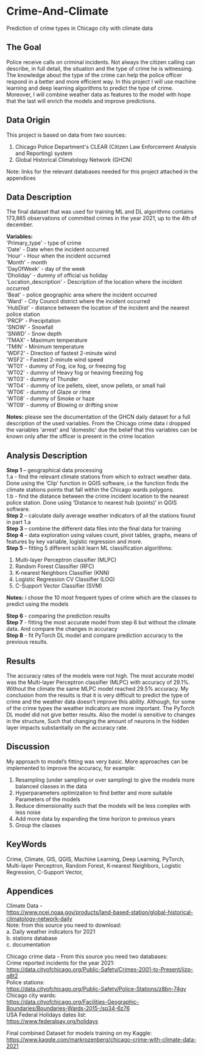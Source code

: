 # Crime-And-Climate
Prediction of crime types in Chicago city with climate data

## **The Goal**
Police receive calls on criminal incidents. Not always the citizen calling can describe, in full detail, the situation and the type of crime he is witnessing. The knowledge about the type of the crime can help the police officer respond in a better and more efficient way. In this project I will use machine learning and deep learning algorithms to predict the type of crime. Moreover, I will combine weather data as features to the model with hope that the last will enrich the models and improve predictions.

## **Data Origin**
This project is based on data from two sources:
  1. Chicago Police Department's CLEAR (Citizen Law Enforcement Analysis and Reporting) system
  2. Global Historical Climatology Network (GHCN)

Note: links for the relevant databases needed for this project attached in the appendices

## **Data Description**
The final dataset that was used for training ML and DL algorithms contains 173,865 observations of committed crimes in the year 2021, up to the 4th of december.

**Variables:**  
'Primary_type' - type of crime  
'Date' - Date when the incident occurred  
'Hour' - Hour when the incident occurred  
'Month' - month  
'DayOfWeek' - day of the week  
'Dholiday' - dummy of official us holiday  
'Location_description' - Description of the location where the incident occurred  
'Beat' - police geographic area where the incident occurred  
'Ward' - City Council district where the incident occurred  
'HubDist' - distance between the location of the incident and the nearest police station  
'PRCP' - Precipitation  
'SNOW' - Snowfall  
'SNWD' - Snow depth  
'TMAX' - Maximum temperature  
'TMIN' - Minimum temperature  
'WDF2' - Direction of fastest 2-minute wind  
'WSF2' - Fastest 2-minute wind speed  
'WT01' - dummy of Fog, ice fog, or freezing fog  
'WT02' - dummy of Heavy fog or heaving freezing fog  
'WT03' - dummy of Thunder  
'WT04' - dummy of Ice pellets, sleet, snow pellets, or small hail  
'WT06' - dummy of Glaze or rime  
'WT08' - dummy of Smoke or haze  
'WT09' - dummy of Blowing or drifting snow  

**Notes:**
please see the documentation of the GHCN daily dataset for a full description of the used variables.
From the Chicago crime data i dropped the variables 'arrest' and 'domestic' due the belief that this variables can be known only after the officer is present in the crime location

## **Analysis Description**
**Step 1** – geographical data processing  
  1.a - find the relevant climate stations from which to extract weather data. Done using the ‘Clip’ function in QGIS software, i.e the function finds the climate stations         points that fall within the Chicago wards polygons.  
  1.b - find the distance between the crime incident location to the nearest police station. Done using ‘Distance to nearest hub (points)’ in QGIS software.   
**Step 2** – calculate daily average weather indicators of all the stations found in part 1.a  
**Step 3** – combine the different data files into the final data for training  
**Step 4** - data exploration using values count, pivot tables, graphs, means of features by key variable, logistic regression and more.  
**Step 5** – fitting 5 different scikit learn ML classification algorithms:  
  1. Multi-layer Perceptron classifier (MLPC)  
  2. Random Forest Classifier (RFC)  
  3. K-nearest Neighbors Classifier  (KNN)  
  4. Logistic Regression CV Classifier (LOG)  
  5. C-Support Vector Classifier (SVM)  

**Notes:** i chose the 10 most frequent types of crime which are the classes to predict using the models  

**Step 6** - comparing the prediction results  
**Step 7** - fitting the most accurate model from step 6 but without the climate data. And compare the changes in accuracy  
**Step 8** - fit PyTorch DL model and compare prediction accuracy to the previous results.  

## **Results**
The accuracy rates of the models were not high. The most accurate model was the Multi-layer Perceptron classifier (MLPC) with accuracy of 29.1%.  Without the climate the same MLPC model reached 29.5% accuracy. My conclusion from the results is that it is very difficult to predict the type of crime and the weather data doesn’t improve this ability. Although, for some of the crime types the weather indicators are more important.
The PyTorch DL model did not give better results. Also the model is sensitive to changes in the structure, Such that changing the amount of neurons in the hidden layer impacts substantially on the accuracy rate.

## **Discussion**
My approach to model’s fitting was very basic. More approaches can be implemented to improve the accuracy, for example:  
  1. Resampling (under sampling or over sampling) to give the models more balanced classes in the data  
  2. Hyperparameters optimization to find better and more suitable Parameters of the models  
  3. Reduce dimensionality such that the models will be less complex with less noise  
  4. Add more data by expanding the time horizon to previous years  
  5. Group the classes  


## **KeyWords**
Crime, Climate, GIS, QGIS, Machine Learning, Deep Learning, PyTorch, Multi-layer Perceptron, Random Forest, K-nearest Neighbors, Logistic Regression, C-Support Vector, 

## **Appendices**
Climate Data -  
https://www.ncei.noaa.gov/products/land-based-station/global-historical-climatology-network-daily  
Note: from this source you need to download:  
a. Daily weather indicators for 2021  
b. stations database  
c. documentation  

Chicago crime data - From this source you need two databases:  
Crime reported incidents for the year 2021:  
https://data.cityofchicago.org/Public-Safety/Crimes-2001-to-Present/ijzp-q8t2  
Police stations:  
https://data.cityofchicago.org/Public-Safety/Police-Stations/z8bn-74gv  
Chicago city wards:  
https://data.cityofchicago.org/Facilities-Geographic-Boundaries/Boundaries-Wards-2015-/sp34-6z76  
USA Federal Holidays dates list:  
https://www.federalpay.org/holidays

Final combined Dataset for models training on my Kaggle:  
https://www.kaggle.com/markrozenberg/chicago-crime-with-climate-data-2021

